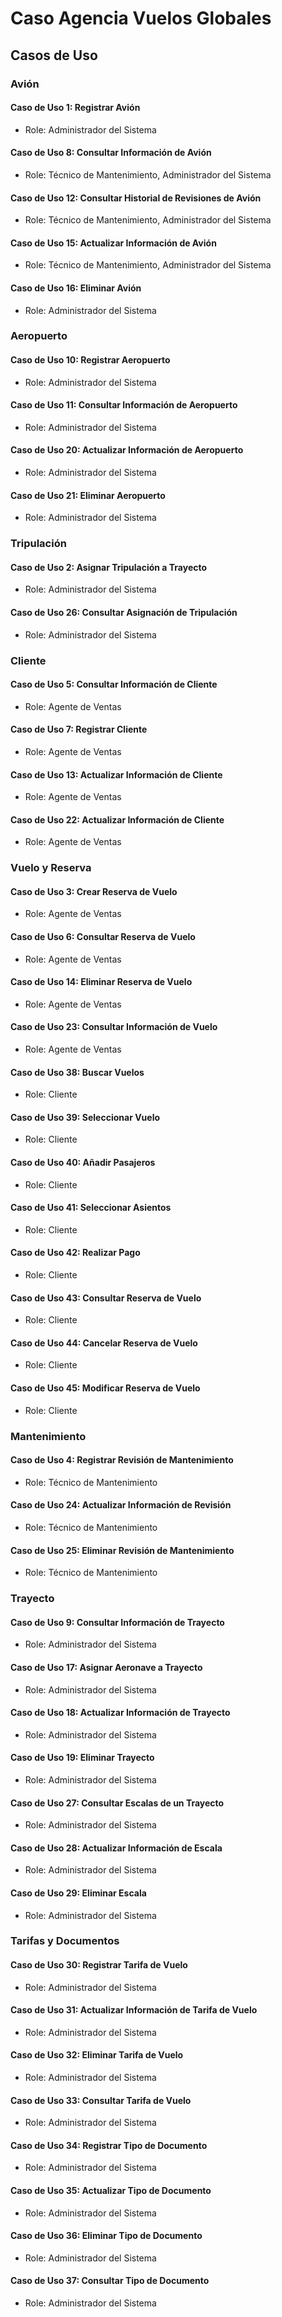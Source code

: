 # Caso Agencia Vuelos Globales

## Casos de Uso

### Avión

#### Caso de Uso 1: Registrar Avión

- Role: Administrador del Sistema

#### Caso de Uso 8: Consultar Información de Avión

- Role: Técnico de Mantenimiento, Administrador del Sistema

#### Caso de Uso 12: Consultar Historial de Revisiones de Avión

- Role: Técnico de Mantenimiento, Administrador del Sistema

#### Caso de Uso 15: Actualizar Información de Avión

- Role: Técnico de Mantenimiento, Administrador del Sistema

#### Caso de Uso 16: Eliminar Avión

- Role: Administrador del Sistema

### Aeropuerto

#### Caso de Uso 10: Registrar Aeropuerto

- Role: Administrador del Sistema

#### Caso de Uso 11: Consultar Información de Aeropuerto

- Role: Administrador del Sistema

#### Caso de Uso 20: Actualizar Información de Aeropuerto

- Role: Administrador del Sistema

#### Caso de Uso 21: Eliminar Aeropuerto

- Role: Administrador del Sistema

### Tripulación

#### Caso de Uso 2: Asignar Tripulación a Trayecto

- Role: Administrador del Sistema

#### Caso de Uso 26: Consultar Asignación de Tripulación

- Role: Administrador del Sistema

### Cliente

#### Caso de Uso 5: Consultar Información de Cliente

- Role: Agente de Ventas

#### Caso de Uso 7: Registrar Cliente

- Role: Agente de Ventas

#### Caso de Uso 13: Actualizar Información de Cliente

- Role: Agente de Ventas

#### Caso de Uso 22: Actualizar Información de Cliente

- Role: Agente de Ventas

### Vuelo y Reserva

#### Caso de Uso 3: Crear Reserva de Vuelo

- Role: Agente de Ventas

#### Caso de Uso 6: Consultar Reserva de Vuelo

- Role: Agente de Ventas

#### Caso de Uso 14: Eliminar Reserva de Vuelo

- Role: Agente de Ventas

#### Caso de Uso 23: Consultar Información de Vuelo

- Role: Agente de Ventas

#### Caso de Uso 38: Buscar Vuelos

- Role: Cliente

#### Caso de Uso 39: Seleccionar Vuelo

- Role: Cliente

#### Caso de Uso 40: Añadir Pasajeros

- Role: Cliente

#### Caso de Uso 41: Seleccionar Asientos

- Role: Cliente

#### Caso de Uso 42: Realizar Pago

- Role: Cliente

#### Caso de Uso 43: Consultar Reserva de Vuelo

- Role: Cliente

#### Caso de Uso 44: Cancelar Reserva de Vuelo

- Role: Cliente

#### Caso de Uso 45: Modificar Reserva de Vuelo

- Role: Cliente

### Mantenimiento

#### Caso de Uso 4: Registrar Revisión de Mantenimiento

- Role: Técnico de Mantenimiento

#### Caso de Uso 24: Actualizar Información de Revisión

- Role: Técnico de Mantenimiento

#### Caso de Uso 25: Eliminar Revisión de Mantenimiento

- Role: Técnico de Mantenimiento

### Trayecto

#### Caso de Uso 9: Consultar Información de Trayecto

- Role: Administrador del Sistema

#### Caso de Uso 17: Asignar Aeronave a Trayecto

- Role: Administrador del Sistema

#### Caso de Uso 18: Actualizar Información de Trayecto

- Role: Administrador del Sistema

#### Caso de Uso 19: Eliminar Trayecto

- Role: Administrador del Sistema

#### Caso de Uso 27: Consultar Escalas de un Trayecto

- Role: Administrador del Sistema

#### Caso de Uso 28: Actualizar Información de Escala

- Role: Administrador del Sistema

#### Caso de Uso 29: Eliminar Escala

- Role: Administrador del Sistema

### Tarifas y Documentos

#### Caso de Uso 30: Registrar Tarifa de Vuelo

- Role: Administrador del Sistema

#### Caso de Uso 31: Actualizar Información de Tarifa de Vuelo

- Role: Administrador del Sistema

#### Caso de Uso 32: Eliminar Tarifa de Vuelo

- Role: Administrador del Sistema

#### Caso de Uso 33: Consultar Tarifa de Vuelo

- Role: Administrador del Sistema

#### Caso de Uso 34: Registrar Tipo de Documento

- Role: Administrador del Sistema

#### Caso de Uso 35: Actualizar Tipo de Documento

- Role: Administrador del Sistema

#### Caso de Uso 36: Eliminar Tipo de Documento

- Role: Administrador del Sistema

#### Caso de Uso 37: Consultar Tipo de Documento

- Role: Administrador del Sistema
